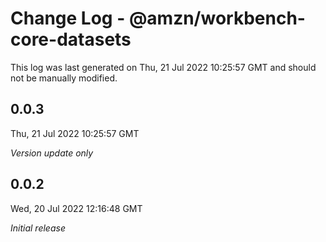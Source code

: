 # Change Log - @amzn/workbench-core-datasets

This log was last generated on Thu, 21 Jul 2022 10:25:57 GMT and should not be manually modified.

## 0.0.3
Thu, 21 Jul 2022 10:25:57 GMT

_Version update only_

## 0.0.2
Wed, 20 Jul 2022 12:16:48 GMT

_Initial release_

